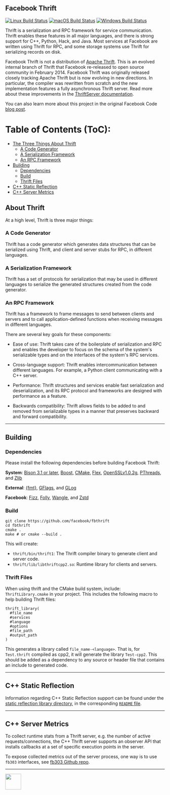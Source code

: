 Facebook Thrift
---------------

[![Linux Build Status](https://github.com/facebook/fbthrift/workflows/linux/badge.svg)](
  https://github.com/facebook/fbthrift/actions?query=workflow%3Alinux)
[![macOS Build Status](https://github.com/facebook/fbthrift/workflows/mac/badge.svg)](
  https://github.com/facebook/fbthrift/actions?query=workflow%3Amac)
[![Windows Build Status](https://github.com/facebook/fbthrift/workflows/windows/badge.svg)](
  https://github.com/facebook/fbthrift/actions?query=workflow%3Awindows)

Thrift is a serialization and RPC framework for service communication. Thrift enables these features in all major languages, and there is strong support for C++, Python, Hack, and Java. Most services at Facebook are written using Thrift for RPC, and some storage systems use Thrift for serializing records on disk.

Facebook Thrift is not a distribution of [Apache Thrift](https://thrift.apache.org/). This is an evolved internal branch of Thrift that Facebook re-released to open source community in February 2014. Facebook Thrift was originally released closely tracking Apache Thrift but is now evolving in new directions. In particular, the compiler was rewritten from scratch and the new implementation features a fully asynchronous Thrift server. Read more about these improvements in the [ThriftServer documentation](https://github.com/facebook/fbthrift/blob/master/thrift/doc/Cpp2.md).

You can also learn more about this project in the original Facebook Code [blog post](https://code.facebook.com/posts/1468950976659943/under-the-hood-building-and-open-sourcing-fbthrift/).

Table of Contents (ToC):
=========================
* [The Three Things About Thrift](#about-thrift)
  * [A Code Generator](#a-code-generator)
  * [A Serialization Framework](#a-serialization-framework)
  * [An RPC Framework](#an-rpc-framework)
* [Building](#building)
  * [Dependencies](#dependencies)
  * [Build](#build)
  * [Thrift Files](#thrift-files)
* [C++ Static Reflection](#c-static-reflection)
* [C++ Server Metrics](#c-server-metrics)


## About Thrift
At a high level, Thrift is three major things:

### A Code Generator

Thrift has a code generator which generates data structures that can be serialized using Thrift, and client and server stubs for RPC, in different languages.

### A Serialization Framework

Thrift has a set of protocols for serialization that may be used in different languages to serialize the generated structures created from the code generator.

### An RPC Framework

Thrift has a framework to frame messages to send between clients and servers and to call application-defined functions when receiving messages in different languages.

There are several key goals for these components:
* Ease of use:
  Thrift takes care of the boilerplate of serialization and RPC and enables the developer to focus on the schema of the system's serializable types and on the interfaces of the system's RPC services.

* Cross-language support:
  Thrift enables intercommunication between different languages. For example, a Python client communicating with a C++ server.

* Performance:
  Thrift structures and services enable fast serialization and deserialization, and its RPC protocol and frameworks are designed with performance as a feature.

* Backwards compatibility:
  Thrift allows fields to be added to and removed from serializable types in a manner that preserves backward and forward compatibility.

---

## Building

### Dependencies

Please install the following dependencies before building Facebook Thrift:

**System**:
[Bison 3.1 or later](https://www.gnu.org/software/bison),
[Boost](https://www.boost.org),
[CMake](https://cmake.org),
[Flex](https://www.gnu.org/software/flex),
[OpenSSLv1.0.2g](https://www.openssl.org),
[PThreads](https://computing.llnl.gov/tutorials/pthreads), and
[Zlib](https://zlib.net)

**External**:
[{fmt}](https://github.com/fmtlib/fmt),
[GFlags](https://github.com/gflags/gflags), and
[GLog](https://github.com/google/glog)

**Facebook**:
[Fizz](https://github.com/facebookincubator/fizz),
[Folly](https://github.com/facebook/folly),
[Wangle](https://github.com/facebook/wangle), and
[Zstd](https://github.com/facebook/zstd)

### Build

    git clone https://github.com/facebook/fbthrift
    cd fbthrift
    cmake .
    make # or cmake --build .

This will create:

* `thrift/bin/thrift1`: The Thrift compiler binary to generate client and
  server code.
* `thrift/lib/libthriftcpp2.so`: Runtime library for clients and servers.

### Thrift Files

When using thrift and the CMake build system, include: `ThriftLibrary.cmake` in
your project. This includes the following macro to help building Thrift files:

    thrift_library(
      #file_name
      #services
      #language
      #options
      #file_path
      #output_path
    )

This generates a library called `file_name-<language>`. That is, for
`Test.thrift` compiled as cpp2, it will generate the library `Test-cpp2`.
 This should be added as a dependency to any source or header file that contains
an include to generated code.

---

## C++ Static Reflection

Information regarding C++ Static Reflection support can be found under the [static reflection library directory](thrift/lib/cpp2/reflection/), in the corresponding [`README` file](thrift/lib/cpp2/reflection/README.md).

---

## C++ Server Metrics

To collect runtime stats from a Thrift server, e.g. the number of active requests/connections, the C++ Thrift server supports an observer API that installs callbacks at a set of specific execution points in the server.

To expose collected metrics out of the server process, one way is to use `fb303` interfaces, see [fb303 Github repo](https://github.com/facebook/fb303).

---

<img src="https://avatars2.githubusercontent.com/u/69631?s=200&v=4" width="50"></img>

